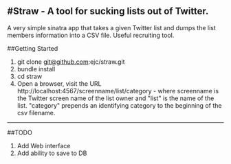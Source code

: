 #Straw - A tool for sucking lists out of Twitter.
-----------------
A very simple sinatra app that takes a given Twitter list and dumps the list members information into a CSV file. Useful recruiting tool.

##Getting Started

1. git clone git@github.com:ejc/straw.git
2. bundle install
3. cd straw
4. Open a browser, visit the URL http://localhost:4567/screenname/list/category - where screenname is the Twitter screen name of the list owner and "list" is the name of the list. "category" prepends an identifying category to the beginning of the csv filename.

------------------
##TODO
1. Add Web interface
2. Add ability to save to DB